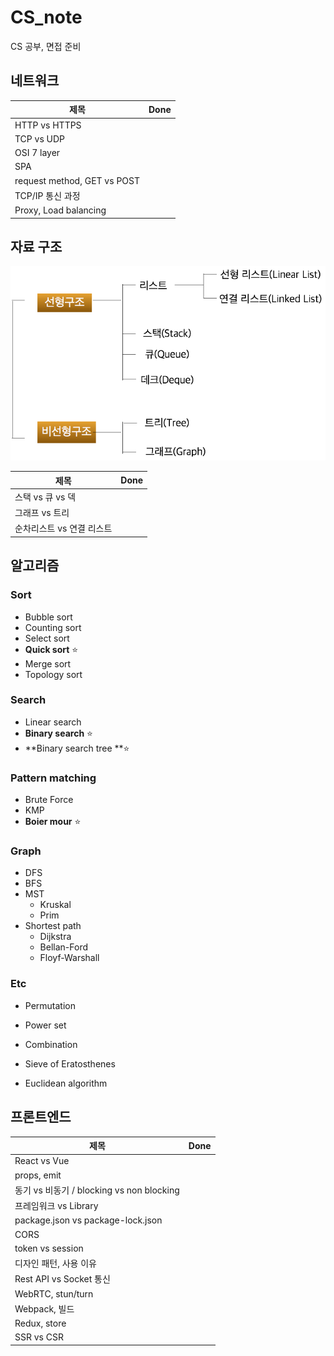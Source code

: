 # CS_note
CS 공부, 면접 준비



## 네트워크

| 제목                        | Done |
| --------------------------- | ---- |
| HTTP vs HTTPS               |      |
| TCP vs UDP                  |      |
| OSI 7 layer                 |      |
| SPA                         |      |
| request method, GET vs POST |      |
| TCP/IP 통신 과정            |      |
| Proxy, Load balancing       |      |





## 자료 구조

![img](README.assets/image1.png)

| 제목                      | Done |
| ------------------------- | ---- |
| 스택 vs 큐 vs 덱          |      |
| 그래프 vs 트리            |      |
| 순차리스트 vs 연결 리스트 |      |





## 알고리즘

### Sort

- Bubble sort
- Counting sort
- Select sort
- **Quick sort** ⭐
- Merge sort
- Topology sort



### Search

- Linear search
- **Binary search** ⭐
- **Binary search tree **⭐



### Pattern matching

- Brute Force
- KMP
- **Boier mour** ⭐



### Graph

- DFS
- BFS
- MST
  - Kruskal
  - Prim
- Shortest path
  - Dijkstra
  - Bellan-Ford
  - Floyf-Warshall



### Etc

- Permutation
- Power set
- Combination

- Sieve of Eratosthenes
- Euclidean algorithm







## 프론트엔드

| 제목                                      | Done |
| ----------------------------------------- | ---- |
| React vs Vue                              |      |
| props, emit                               |      |
| 동기 vs 비동기 / blocking vs non blocking |      |
| 프레임워크 vs Library                     |      |
| package.json vs package-lock.json         |      |
| CORS                                      |      |
| token vs session                          |      |
| 디자인 패턴, 사용 이유                    |      |
| Rest API vs Socket 통신                   |      |
| WebRTC, stun/turn                         |      |
| Webpack, 빌드                             |      |
| Redux, store                              |      |
| SSR vs CSR                                |      |
